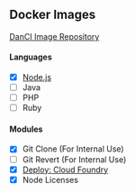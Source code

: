 ## Docker Images

[DanCI Image Repository](https://hub.docker.com/r/danci/)

#### Languages
- [x] [Node.js](languages/node)
- [ ] Java
- [ ] PHP
- [ ] Ruby

#### Modules
- [x] Git Clone (For Internal Use)
- [ ] Git Revert (For Internal Use)
- [x] [Deploy: Cloud Foundry](modules/deploy-cloudfoundry)
- [x] Node Licenses
